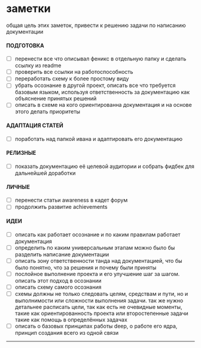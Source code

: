 # заметки
общая цель этих заметок, привести к решению задачи по написанию документации

#### ПОДГОТОВКА
- [ ] перенести все что описывал феникс в отдельную папку и сделать ссылку из readme
- [ ] проверить все ссылки на работоспособность
- [ ] переработать схему к более простому виду
- [ ] убрать осознание в другой проект, описать все что требуется базовым языком, используя ответственность за документацию как объяснение принятых решений
- [ ] описать в схеме на кого ориентированна документация и на основе этого делать приоритеты

#### АДАПТАЦИЯ СТАТЕЙ
- [ ] поработать над папкой ивана и адаптировать его документацию

#### РЕЛИЗНЫЕ
- [ ] показать документацию её целевой аудитории и собрать фидбек для дальнейшей доработки
#### ЛИЧНЫЕ
- [ ] перенести статьи awareness в кадет форум
- [ ] продолжить развитие achievements

#### ИДЕИ
- [ ] описать как работает осознание и по каким правилам работает документация
- [ ] определить по каким универсальным этапам можно было бы разделить написание документации
- [ ] описать зону ответственности танда над документацией, что бы было понятно, что за решения и почему были приняты
- [ ] послойное выполнение проекта и его улучшение шаг за шагом. описать этот подход в осознании
- [ ] описать схему самого осознания
- [ ] схемы должны не только следовать целям, средствам и пути, но и выполнимости или сложности выполнения задачи. так же нужно детальнее расписать цели, так как есть не очевидные моменты, такие как ориентированность проекта или второстепенные задачи такие как помощь в определённых задачах
- [ ] описать о базовых принципах работы deep, о работе его ядра, принцип создания всего из одной связи

---